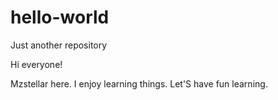 # hello-world
Just another repository

Hi everyone!

Mzstellar here. I enjoy learning things.
Let'S have fun learning.
